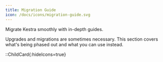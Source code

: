 ```yaml
---
title: Migration Guide
icon: /docs/icons/migration-guide.svg
---
```


Migrate Kestra smoothly with in-depth guides.

Upgrades and migrations are sometimes necessary. This section covers what's being phased out and what you can use instead.

::ChildCard{:hideIcons=true}